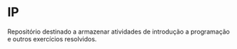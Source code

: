 # IP
Repositório destinado a armazenar atividades de introdução a programação e outros exercícios resolvidos.
